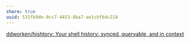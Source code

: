 ```yaml
---
share: true
uuid: 531fb9de-0cc7-4453-8ba7-ae1cbf6dc214
---
```


[ddworken/hishtory: Your shell history: synced, queryable, and in context](https://github.com/ddworken/hishtory)
